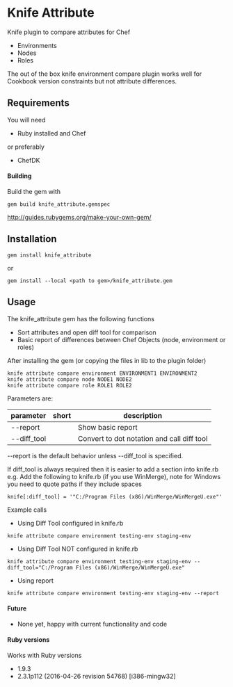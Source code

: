 Knife Attribute
===============

Knife plugin to compare attributes for Chef
* Environments
* Nodes
* Roles

The out of the box knife environment compare plugin works well for Cookbook version constraints but not attribute differences.

## Requirements

You will need 
* Ruby installed and Chef 

or preferably 

* ChefDK

#### Building

Build the gem with 
````
gem build knife_attribute.gemspec
````
http://guides.rubygems.org/make-your-own-gem/

## Installation

````
gem install knife_attribute
````

or 

````
gem install --local <path to gem>/knife_attribute.gem
````

## Usage

The knife_attribute gem has the following functions
* Sort attributes and open diff tool for comparison
* Basic report of differences between Chef Objects (node, environment or roles)

After installing the gem (or copying the files in lib to the plugin folder)
````
knife attribute compare environment ENVIRONMENT1 ENVIRONMENT2
knife attribute compare node NODE1 NODE2
knife attribute compare role ROLE1 ROLE2
````

Parameters are:

| parameter        | short | description                                                  |
|------------------|-------|--------------------------------------------------------------|
| --report         |       | Show basic report                                            |
| --diff_tool      |       | Convert to dot notation and call diff tool                   |

--report is the default behavior unless --diff_tool is specified.

If diff_tool is always required then it is easier to add a section into knife.rb
e.g. Add the following to knife.rb (if you use WinMerge), note for Windows you need to quote paths if they include spaces
````
knife[:diff_tool] = '"C:/Program Files (x86)/WinMerge/WinMergeU.exe"'
````

Example calls
- Using Diff Tool configured in knife.rb
````
knife attribute compare environment testing-env staging-env
````

- Using Diff Tool NOT configured in knife.rb
````
knife attribute compare environment testing-env staging-env --diff_tool="C:/Program Files (x86)/WinMerge/WinMergeU.exe"
````

- Using report
````
knife attribute compare environment testing-env staging-env --report
````

#### Future
- None yet, happy with current functionality and code

#### Ruby versions

Works with Ruby versions
* 1.9.3 
* 2.3.1p112 (2016-04-26 revision 54768) [i386-mingw32]
